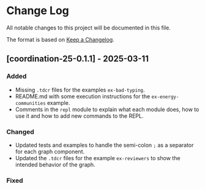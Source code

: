 # Change Log

All notable changes to this project will be documented in this file.

The format is based on [Keep a Changelog](https://keepachangelog.com/en/1.0.0/).

## [coordination-25-0.1.1] - 2025-03-11

### Added
- Missing `.tdcr` files for the examples `ex-bad-typing`.
- README.md with some execution instructions for the `ex-energy-communities` example.
- Comments in the `repl` module to explain what each module does, how to use it and how to add new commands to the REPL.

### Changed
- Updated tests and examples to handle the semi-colon `;` as a separator for each graph component.
- Updated the `.tdcr` files for the example `ex-reviewers` to show the intended behavior of the graph.

### Fixed
